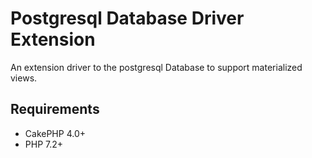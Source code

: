 # Postgresql Database Driver Extension  
  
An extension driver to the postgresql Database to support materialized views.   

Requirements
------------

* CakePHP 4.0+
* PHP 7.2+
